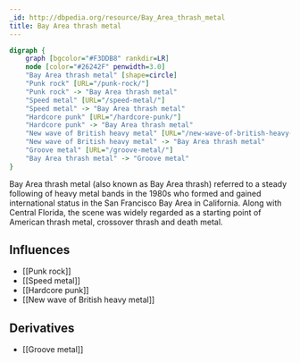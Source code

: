 ```yaml
---
_id: http://dbpedia.org/resource/Bay_Area_thrash_metal
title: Bay Area thrash metal
---
```


```dot
digraph {
	graph [bgcolor="#F3DDB8" rankdir=LR]
	node [color="#26242F" penwidth=3.0]
	"Bay Area thrash metal" [shape=circle]
	"Punk rock" [URL="/punk-rock/"]
	"Punk rock" -> "Bay Area thrash metal"
	"Speed metal" [URL="/speed-metal/"]
	"Speed metal" -> "Bay Area thrash metal"
	"Hardcore punk" [URL="/hardcore-punk/"]
	"Hardcore punk" -> "Bay Area thrash metal"
	"New wave of British heavy metal" [URL="/new-wave-of-british-heavy-metal/"]
	"New wave of British heavy metal" -> "Bay Area thrash metal"
	"Groove metal" [URL="/groove-metal/"]
	"Bay Area thrash metal" -> "Groove metal"
}
```

Bay Area thrash metal (also known as Bay Area thrash) referred to a steady following of heavy metal bands in the 1980s who formed and gained international status in the San Francisco Bay Area in California. Along with Central Florida, the scene was widely regarded as a starting point of American thrash metal, crossover thrash and death metal.

## Influences
- [[Punk rock]]
- [[Speed metal]]
- [[Hardcore punk]]
- [[New wave of British heavy metal]]

## Derivatives
- [[Groove metal]]
